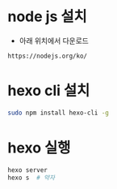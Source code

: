 # node js 설치

 * 아래 위치에서 다운로드 
```
https://nodejs.org/ko/
```

# hexo cli 설치

```sh
sudo npm install hexo-cli -g

```

# hexo 실행

```sh
hexo server 
hexo s  # 약자 
```


